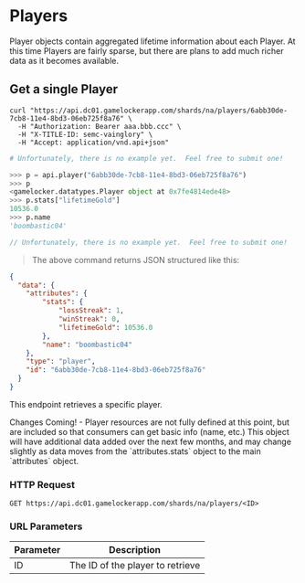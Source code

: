 # Players

Player objects contain aggregated lifetime information about each Player.  At this
time Players are fairly sparse, but there are plans to add much richer data
as it becomes available.

## Get a single Player

```shell
curl "https://api.dc01.gamelockerapp.com/shards/na/players/6abb30de-7cb8-11e4-8bd3-06eb725f8a76" \
  -H "Authorization: Bearer aaa.bbb.ccc" \
  -H "X-TITLE-ID: semc-vainglory" \
  -H "Accept: application/vnd.api+json"
```

```ruby
# Unfortunately, there is no example yet.  Feel free to submit one!
```

```python
>>> p = api.player("6abb30de-7cb8-11e4-8bd3-06eb725f8a76")
>>> p
<gamelocker.datatypes.Player object at 0x7fe4814ede48>
>>> p.stats["lifetimeGold"]
10536.0
>>> p.name
'boombastic04'
```

```javascript
// Unfortunately, there is no example yet.  Feel free to submit one!
```

> The above command returns JSON structured like this:

```json
{
  "data": {
    "attributes": {
        "stats": {
            "lossStreak": 1,
            "winStreak": 0,
            "lifetimeGold": 10536.0
        },
        "name": "boombastic04"
    },
    "type": "player",
    "id": "6abb30de-7cb8-11e4-8bd3-06eb725f8a76"
  }
}
```

This endpoint retrieves a specific player.

<aside class="warning">
Changes Coming! - Player resources are not fully defined at this point, but are
included so that consumers can get basic info (name, etc.)  This object will have
additional data added over the next few months, and may change slightly as data
moves from the `attributes.stats` object to the main `attributes` object.
</aside>

### HTTP Request

`GET https://api.dc01.gamelockerapp.com/shards/na/players/<ID>`

### URL Parameters

Parameter | Description
--------- | -----------
ID | The ID of the player to retrieve

